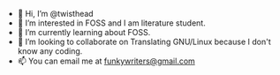 - 👋 Hi, I’m @twisthead
- 👀 I’m interested in FOSS and I am literature student.
- 🌱 I’m currently learning about FOSS.
- 💞️ I’m looking to collaborate on Translating GNU/Linux because I don't know any coding.
- 📫 You can email me at funkywriters@gmail.com

<!---
twisthead/twisthead is a ✨ special ✨ repository because its `README.md` (this file) appears on your GitHub profile.
You can click the Preview link to take a look at your changes.
--->
